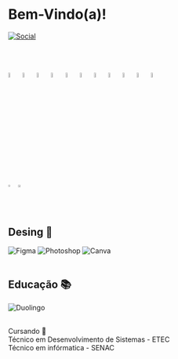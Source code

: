 # Bem-Vindo(a)! #
[![Social](https://img.shields.io/badge/LinkedIn-0077B5?style=for-the-badge&logo=linkedin&logoColor=white)](https://www.linkedin.com/in/jermeson-ferreira/)

<br><br>
<div>
    <img width="5%" src="https://cdn.jsdelivr.net/gh/devicons/devicon@latest/icons/java/java-original-wordmark.svg" />
    <img width="5%" src="https://cdn.jsdelivr.net/gh/devicons/devicon@latest/icons/spring/spring-original-wordmark.svg" />
    <img width="5%" src="https://cdn.jsdelivr.net/gh/devicons/devicon@latest/icons/android/android-plain-wordmark.svg" />
    <img width="5%" src="https://cdn.jsdelivr.net/gh/devicons/devicon@latest/icons/html5/html5-plain-wordmark.svg" />
    <img width="5%" src="https://cdn.jsdelivr.net/gh/devicons/devicon@latest/icons/css3/css3-original-wordmark.svg" />
    <img width="5%" src="https://cdn.jsdelivr.net/gh/devicons/devicon@latest/icons/javascript/javascript-original.svg" />
    <img width="5%" src="https://cdn.jsdelivr.net/gh/devicons/devicon@latest/icons/bootstrap/bootstrap-original.svg" />
    <img width="5%" src="https://cdn.jsdelivr.net/gh/devicons/devicon@latest/icons/python/python-original-wordmark.svg" />
    <img width="5%" src="https://cdn.jsdelivr.net/gh/devicons/devicon@latest/icons/mysql/mysql-original-wordmark.svg" />
    <img width="5%" src="https://cdn.jsdelivr.net/gh/devicons/devicon@latest/icons/linux/linux-original.svg" />
    <img width="5%" src="https://cdn.jsdelivr.net/gh/devicons/devicon@latest/icons/arduino/arduino-original-wordmark.svg" />
</div>
<br><br>
<div style="display:flex;">
<a href="https://github.com/anuraghazra/github-readme-stats">
  <img width="41.5%" src="https://github-readme-stats.vercel.app/api?username=jermesonf&theme=dracula" />
</a>

<a href="https://github.com/anuraghazra/convoychat">
  <img width="50%" src="https://github-readme-stats.vercel.app/api/top-langs?username=jermesonf&layout=compact&langs_count=8&card_width=320&theme=dracula" />
</a>
</div>
<br><br>
    <h2>Desing 🎨</h2>
    <img text-align="center" src="https://img.shields.io/badge/Figma-F24E1E?style=for-the-badge&logo=figma&logoColor=white" alt="Figma" />
    <img text-align="center" src="https://img.shields.io/badge/Adobe%20Photoshop-31A8FF?style=for-the-badge&logo=Adobe%20Photoshop&logoColor=black" alt="Photoshop" />
    <img text-align="center" src="https://img.shields.io/badge/Canva-%2300C4CC.svg?&style=for-the-badge&logo=Canva&logoColor=white" alt="Canva" />
    <br/><br/>
    <h2>Educação 📚</h2>
    <img text-align="center" src="https://img.shields.io/badge/Duolingo-58CC02?style=for-the-badge&logo=Duolingo&logoColor=white" alt="Duolingo" /><br/><br/>
    <p>Cursando 🎒<br/> 
    Técnico em Desenvolvimento de Sistemas - ETEC<br/>
    Técnico em infórmatica - SENAC</p>
</div>





